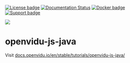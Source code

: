 [![License badge](https://img.shields.io/badge/license-Apache2-orange.svg)](http://www.apache.org/licenses/LICENSE-2.0)
[![Documentation Status](https://readthedocs.org/projects/openviduio-docs/badge/?version=stable)](https://docs.openvidu.io/en/stable/?badge=stable)
[![Docker badge](https://img.shields.io/docker/pulls/openvidu/openvidu-server-kms.svg)](https://hub.docker.com/r/openvidu/openvidu-server-kms)
[![Support badge](https://img.shields.io/badge/support-sof-yellowgreen.svg)](https://openvidu.discourse.group/)

[![][OpenViduLogo]](http://openvidu.io)

openvidu-js-java
===

Visit [docs.openvidu.io/en/stable/tutorials/openvidu-js-java/](http://docs.openvidu.io/en/stable/tutorials/openvidu-js-java/)

[OpenViduLogo]: https://secure.gravatar.com/avatar/5daba1d43042f2e4e85849733c8e5702?s=120